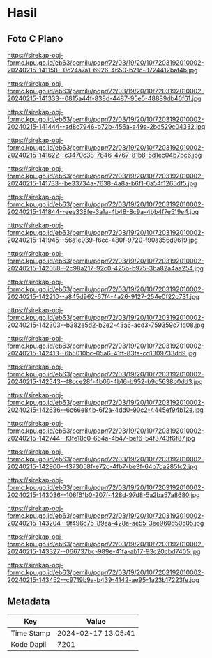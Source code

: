 # Hasil

## Foto C Plano

https://sirekap-obj-formc.kpu.go.id/eb63/pemilu/pdpr/72/03/19/20/10/7203192010002-20240215-141158--0c24a7a1-6926-4650-b21c-8724412baf4b.jpg

https://sirekap-obj-formc.kpu.go.id/eb63/pemilu/pdpr/72/03/19/20/10/7203192010002-20240215-141333--0815a44f-838d-4487-95e5-48889db46f61.jpg

https://sirekap-obj-formc.kpu.go.id/eb63/pemilu/pdpr/72/03/19/20/10/7203192010002-20240215-141444--ad8c7946-b72b-456a-a49a-2bd529c04332.jpg

https://sirekap-obj-formc.kpu.go.id/eb63/pemilu/pdpr/72/03/19/20/10/7203192010002-20240215-141622--c3470c38-7846-4767-81b8-5d1ec04b7bc6.jpg

https://sirekap-obj-formc.kpu.go.id/eb63/pemilu/pdpr/72/03/19/20/10/7203192010002-20240215-141733--be33734a-7638-4a8a-b6f1-6a54f1265df5.jpg

https://sirekap-obj-formc.kpu.go.id/eb63/pemilu/pdpr/72/03/19/20/10/7203192010002-20240215-141844--eee338fe-3a1a-4b48-8c9a-4bb4f7e519e4.jpg

https://sirekap-obj-formc.kpu.go.id/eb63/pemilu/pdpr/72/03/19/20/10/7203192010002-20240215-141945--56a1e939-f6cc-480f-9720-f90a356d9619.jpg

https://sirekap-obj-formc.kpu.go.id/eb63/pemilu/pdpr/72/03/19/20/10/7203192010002-20240215-142058--2c98a217-92c0-425b-b975-3ba82a4aa254.jpg

https://sirekap-obj-formc.kpu.go.id/eb63/pemilu/pdpr/72/03/19/20/10/7203192010002-20240215-142210--a845d962-67f4-4a26-9127-254e0f22c731.jpg

https://sirekap-obj-formc.kpu.go.id/eb63/pemilu/pdpr/72/03/19/20/10/7203192010002-20240215-142303--b382e5d2-b2e2-43a6-acd3-759359c71d08.jpg

https://sirekap-obj-formc.kpu.go.id/eb63/pemilu/pdpr/72/03/19/20/10/7203192010002-20240215-142413--6b5010bc-05a6-41ff-83fa-cd1309733dd9.jpg

https://sirekap-obj-formc.kpu.go.id/eb63/pemilu/pdpr/72/03/19/20/10/7203192010002-20240215-142543--f8cce28f-4b06-4b16-b952-b9c5638b0dd3.jpg

https://sirekap-obj-formc.kpu.go.id/eb63/pemilu/pdpr/72/03/19/20/10/7203192010002-20240215-142636--6c66e84b-6f2a-4dd0-90c2-4445ef94b12e.jpg

https://sirekap-obj-formc.kpu.go.id/eb63/pemilu/pdpr/72/03/19/20/10/7203192010002-20240215-142744--f3fe18c0-654a-4b47-bef6-54f3743f6f87.jpg

https://sirekap-obj-formc.kpu.go.id/eb63/pemilu/pdpr/72/03/19/20/10/7203192010002-20240215-142900--f373058f-e72c-4fb7-be3f-64b7ca285fc2.jpg

https://sirekap-obj-formc.kpu.go.id/eb63/pemilu/pdpr/72/03/19/20/10/7203192010002-20240215-143036--106f61b0-207f-428d-97d8-5a2ba57a8680.jpg

https://sirekap-obj-formc.kpu.go.id/eb63/pemilu/pdpr/72/03/19/20/10/7203192010002-20240215-143204--9f496c75-89ea-428a-ae55-3ee960d50c05.jpg

https://sirekap-obj-formc.kpu.go.id/eb63/pemilu/pdpr/72/03/19/20/10/7203192010002-20240215-143327--066737bc-989e-41fa-ab17-93c20cbd7405.jpg

https://sirekap-obj-formc.kpu.go.id/eb63/pemilu/pdpr/72/03/19/20/10/7203192010002-20240215-143452--c9719b9a-b439-4142-ae95-1a23b17223fe.jpg


## Metadata

| Key        | Value               |
| ---------- | ------------------- |
| Time Stamp | 2024-02-17 13:05:41 |
| Kode Dapil | 7201                |



